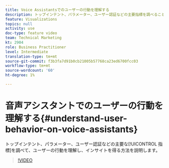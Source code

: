 ```yaml
---
title: Voice Assistantsでのユーザーの行動を理解する
description: トップインテント、パラメーター、ユーザー認証などの主要指標を調べることで、ユーザーの行動を把握し、インサイトを得る方法を説明します。
feature: Visualizations
topics: null
activity: use
doc-type: feature video
team: Technical Marketing
kt: 2904
role: Business Practitioner
level: Intermediate
translation-type: tm+mt
source-git-commit: f3b3fa7d91b0cb21005b57768ca23ed6700fcc03
workflow-type: tm+mt
source-wordcount: '60'
ht-degree: 1%

---
```



# 音声アシスタントでのユーザーの行動を理解する{#understand-user-behavior-on-voice-assistants}

トップインテント、パラメーター、ユーザー認証などの主要な[!UICONTROL 指標]を調べて、ユーザーの行動を理解し、インサイトを得る方法を説明します。

>[!VIDEO](https://video.tv.adobe.com/v/27227/?quality=9)
